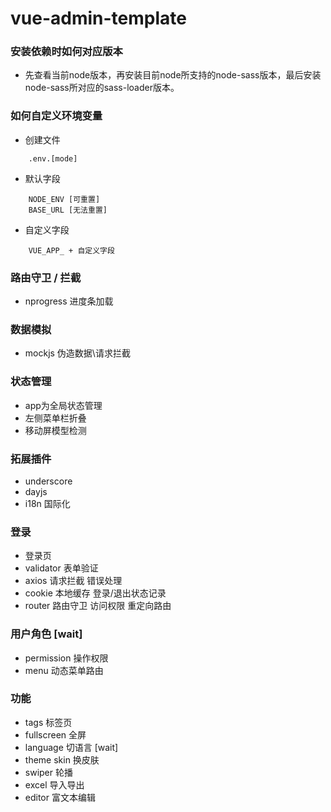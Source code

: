 # vue-admin-template

### 安装依赖时如何对应版本
- 先查看当前node版本，再安装目前node所支持的node-sass版本，最后安装node-sass所对应的sass-loader版本。

### 如何自定义环境变量
- 创建文件
```
    .env.[mode]
```
- 默认字段
```
    NODE_ENV [可重置]
    BASE_URL [无法重置]
```
- 自定义字段
```
    VUE_APP_ + 自定义字段
```

### 路由守卫 / 拦截
- nprogress 进度条加载

### 数据模拟
- mockjs 伪造数据\请求拦截

### 状态管理
- app为全局状态管理
- 左侧菜单栏折叠
- 移动屏模型检测

### 拓展插件
- underscore
- dayjs
- i18n 国际化

### 登录
- 登录页
- validator 表单验证
- axios 请求拦截 错误处理 
- cookie 本地缓存 登录/退出状态记录
- router 路由守卫 访问权限 重定向路由

### 用户角色 [wait]
- permission 操作权限 
- menu 动态菜单路由

### 功能
- tags 标签页 
- fullscreen 全屏
- language 切语言 [wait]
- theme skin 换皮肤
- swiper 轮播
- excel 导入导出
- editor 富文本编辑